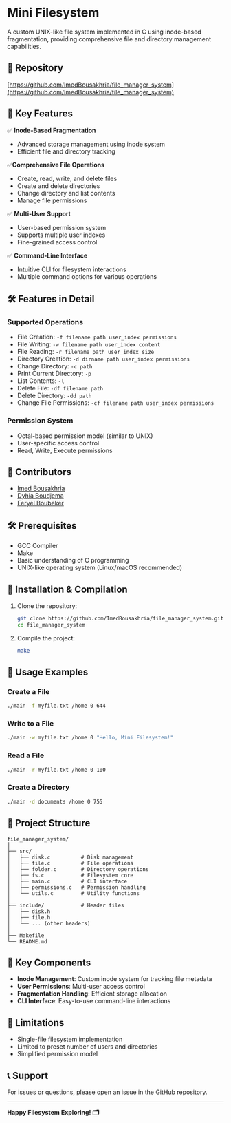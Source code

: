 # Mini Filesystem

A custom UNIX-like file system implemented in C using inode-based fragmentation, providing comprehensive file and directory management capabilities.

## 🔗 Repository
[https://github.com/ImedBousakhria/file_manager_system](https://github.com/ImedBousakhria/file_manager_system)

## 🌟 Key Features

✅ **Inode-Based Fragmentation**
  - Advanced storage management using inode system
  - Efficient file and directory tracking

✅**Comprehensive File Operations**
  - Create, read, write, and delete files
  - Create and delete directories
  - Change directory and list contents
  - Manage file permissions

✅ **Multi-User Support**
  - User-based permission system
  - Supports multiple user indexes
  - Fine-grained access control

✅ **Command-Line Interface**
  - Intuitive CLI for filesystem interactions
  - Multiple command options for various operations

## 🛠 Features in Detail

### Supported Operations
- File Creation: `-f filename path user_index permissions`
- File Writing: `-w filename path user_index content`
- File Reading: `-r filename path user_index size`
- Directory Creation: `-d dirname path user_index permissions`
- Change Directory: `-c path`
- Print Current Directory: `-p`
- List Contents: `-l`
- Delete File: `-df filename path`
- Delete Directory: `-dd path`
- Change File Permissions: `-cf filename path user_index permissions`

### Permission System
- Octal-based permission model (similar to UNIX)
- User-specific access control
- Read, Write, Execute permissions

## 🤝 Contributors

- [Imed Bousakhria](https://github.com/ImedBousakhria)
- [Dyhia Boudjema](https://github.com/BoudjemaDyhia)
- [Feryel Boubeker](https://github.com/FeryelBoubeker)

## 🛠 Prerequisites

- GCC Compiler
- Make
- Basic understanding of C programming
- UNIX-like operating system (Linux/macOS recommended)

## 🚀 Installation & Compilation

1. Clone the repository:
   ```bash
   git clone https://github.com/ImedBousakhria/file_manager_system.git
   cd file_manager_system
   ```

2. Compile the project:
   ```bash
   make
   ```

## 📖 Usage Examples

### Create a File
```bash
./main -f myfile.txt /home 0 644
```

### Write to a File
```bash
./main -w myfile.txt /home 0 "Hello, Mini Filesystem!"
```

### Read a File
```bash
./main -r myfile.txt /home 0 100
```

### Create a Directory
```bash
./main -d documents /home 0 755
```

## 📝 Project Structure

```
file_manager_system/
│
├── src/
│   ├── disk.c          # Disk management
│   ├── file.c          # File operations
│   ├── folder.c        # Directory operations
│   ├── fs.c            # Filesystem core
│   ├── main.c          # CLI interface
│   ├── permissions.c   # Permission handling
│   └── utils.c         # Utility functions
│
├── include/            # Header files
│   ├── disk.h
│   ├── file.h
│   └── ... (other headers)
│
├── Makefile
└── README.md
```

## 🔧 Key Components

- **Inode Management**: Custom inode system for tracking file metadata
- **User Permissions**: Multi-user access control
- **Fragmentation Handling**: Efficient storage allocation
- **CLI Interface**: Easy-to-use command-line interactions

## 🚧 Limitations

- Single-file filesystem implementation
- Limited to preset number of users and directories
- Simplified permission model

## 📞 Support

For issues or questions, please open an issue in the GitHub repository.

---

**Happy Filesystem Exploring! 🗂️**










